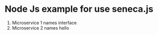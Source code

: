 # Node Js example for use seneca.js
1. Microservice 1 names interface
2. Microservice 2 names hello
